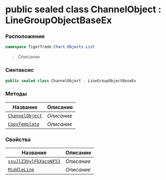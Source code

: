 
# public sealed class ChannelObject : LineGroupObjectBaseEx
### Расположение
```csharp
namespace TigerTrade.Chart.Objects.List
```



> Описание

### Синтаксис
```csharp
public sealed class ChannelObject : LineGroupObjectBaseEx
```


### Методы
| Название | Описание |
| --- | --- |
| [`ChannelObject`](./ChannelObject.cs/Методы/ChannelObject.md) | *Описание* |
| [`CopyTemplate`](./ChannelObject.cs/Методы/CopyTemplate.md) | *Описание* |

### Свойства
| Название | Описание |
| --- | --- |
| [`xsuJlZ3bylFkXacpNF53`](./ChannelObject.cs/Свойства/xsuJlZ3bylFkXacpNF53.md) | *Описание* |
| [`MiddleLine`](./ChannelObject.cs/Свойства/MiddleLine.md) | *Описание* |



